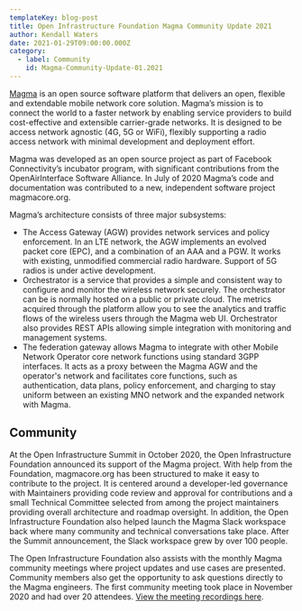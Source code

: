 ```yaml
---
templateKey: blog-post
title: Open Infrastructure Foundation Magma Community Update 2021
author: Kendall Waters
date: 2021-01-29T09:00:00.000Z
category:
  - label: Community
    id: Magma-Community-Update-01.2021
---
```

[Magma](https://github.com/magma/) is an open source software platform that delivers an open, flexible and extendable mobile network core solution. Magma’s mission is to connect the world to a faster network by enabling service providers to build cost-effective and extensible carrier-grade networks.  It is designed to be access network agnostic (4G, 5G or WiFi), flexibly supporting a radio access network with minimal development and deployment effort.

Magma was developed as an open source project as part of Facebook Connectivity’s incubator program, with significant contributions from the OpenAirInterface Software Alliance.  In July of 2020 Magma’s code and documentation was contributed to a new, independent software project magmacore.org.

Magma’s architecture consists of three major subsystems:

* The Access Gateway (AGW) provides network services and policy enforcement. In an LTE network, the AGW implements an evolved packet core (EPC), and a combination of an AAA and a PGW. It works with existing, unmodified commercial radio hardware.  Support of 5G radios is under active development.
* Orchestrator is a service that provides a simple and consistent way to configure and monitor the wireless network securely. The orchestrator can be is normally hosted on a public or private cloud. The metrics acquired through the platform allow you to see the analytics and traffic flows of the wireless users through the Magma web UI.  Orchestrator also provides REST APIs allowing simple integration with monitoring and management systems.
* The federation gateway allows Magma to integrate with other Mobile Network Operator core network functions using standard 3GPP interfaces. It acts as a proxy between the Magma AGW and the operator's network and facilitates core functions, such as authentication, data plans, policy enforcement, and charging to stay uniform between an existing MNO network and the expanded network with Magma.

## Community

At the Open Infrastructure Summit in October 2020, the Open Infrastructure Foundation announced its support of the Magma project. With help from the Foundation, magmacore.org has been structured to make it easy to contribute to the project. It is centered around a developer-led governance with Maintainers providing code review and approval for contributions and a small Technical Committee selected from among the project maintainers providing overall architecture and roadmap oversight. In addition, the Open Infrastructure Foundation also helped launch the Magma Slack workspace back where many community and technical conversations take place. After the Summit announcement, the Slack workspace grew by over 100 people. 

The Open Infrastructure Foundation also assists with the monthly Magma community meetings where project updates and use cases are presented. Community members also get the opportunity to ask questions directly to the Magma engineers. The first community meeting took place in November 2020 and had over 20 attendees. [View the meeting recordings here](https://etherpad.opendev.org/p/r.2846b991172abd605b49c6366b743b2f).
